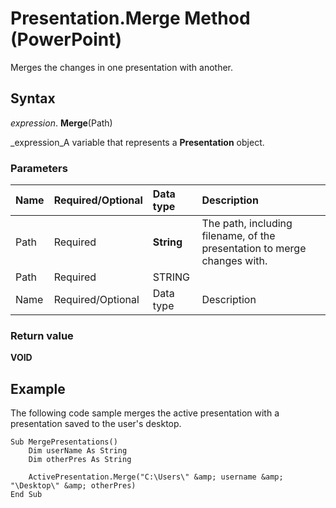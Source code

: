 
# Presentation.Merge Method (PowerPoint)

Merges the changes in one presentation with another.


## Syntax

 _expression_. **Merge**(Path)

 _expression_A variable that represents a  **Presentation** object.


### Parameters



|**Name**|**Required/Optional**|**Data type**|**Description**|
|:-----|:-----|:-----|:-----|
|Path|Required| **String**|The path, including filename, of the presentation to merge changes with.|
|Path|Required|STRING||
|Name|Required/Optional|Data type|Description|

### Return value

 **VOID**


## Example

The following code sample merges the active presentation with a presentation saved to the user's desktop.


```
Sub MergePresentations()
    Dim userName As String
    Dim otherPres As String

    ActivePresentation.Merge("C:\Users\" &amp; username &amp; "\Desktop\" &amp; otherPres)
End Sub

```

